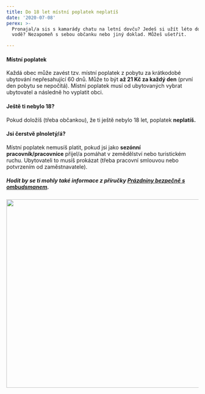 ```yaml
---
title: Do 18 let místní poplatek neplatíš
date: '2020-07-08'
perex: >-
  Pronajal/a sis s kamarády chatu na letní dovču? Jedeš si užít léto do kempu k
  vodě? Nezapomeň s sebou občanku nebo jiný doklad. Můžeš ušetřit.

---
```



<h4>Místní poplatek</h4><p>Každá obec může zavést tzv. místní poplatek z pobytu za krátkodobé ubytování nepřesahující 60 dnů. Může to být <strong>až 21 Kč za každý den</strong> (první den pobytu se nepočítá). Místní poplatek musí od ubytovaných vybrat ubytovatel a následně ho vyplatit obci. </p><h4>Ještě ti nebylo 18?</h4><p>Pokud doložíš (třeba občankou), že ti ještě nebylo 18 let, poplatek <strong>neplatíš.</strong></p><h4>Jsi čerstvě plnoletý/á?</h4><p>Místní poplatek nemusíš platit, pokud jsi jako <strong>sezónní pracovník/pracovnice</strong> přijel/a pomáhat v zemědělství nebo turistickém ruchu. Ubytovateli to musíš prokázat (třeba pracovní smlouvou nebo potvrzením od zaměstnavatele). </p><h5>Hodit by se ti mohly také informace z příručky <a href="https://www.ochrance.cz/fileadmin/user_upload/Letaky/Prazdniny-bezpecne.pdf" target="_blank">Prázdniny bezpečně s ombudsmanem</a>.</h5><p><img src="uploads/RTEmagicC_poplatek_z_pobytu.png.png" height="495" width="590" alt="" /></p>

